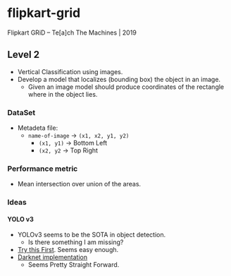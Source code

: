 # flipkart-grid
Flipkart GRiD – Te[a]ch The Machines | 2019

## Level 2

- Vertical Classification using images.
- Develop a model that localizes (bounding box) the object in an image.
    + Given an image model should produce coordinates of the rectangle where in the object lies.

### DataSet

- Metadeta file: 
    + `name-of-image` -> `(x1, x2, y1, y2)`
        + `(x1, y1)` -> Bottom Left
        + `(x2, y2` -> Top Right 

### Performance metric

- Mean intersection over union of the areas.

### Ideas

#### YOLO v3
- YOLOv3 seems to be the SOTA in object detection.
    + Is there something I am missing?
- [Try this First](https://towardsdatascience.com/object-detection-with-10-lines-of-code-d6cb4d86f606). Seems easy enough.
- [Darknet implementation](https://pjreddie.com/darknet/yolo/)
    + Seems Pretty Straight Forward.
